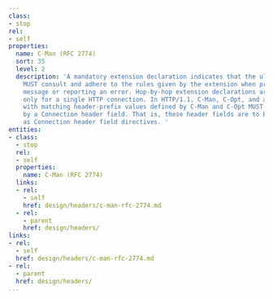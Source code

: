 ```yaml
---
class:
- stop
rel:
- self
properties:
  name: C-Man (RFC 2774)
  sort: 35
  level: 2
  description: 'A mandatory extension declaration indicates that the ultimate recipient
    MUST consult and adhere to the rules given by the extension when processing the
    message or reporting an error. Hop-by-hop extension declarations are meaningful
    only for a single HTTP connection. In HTTP/1.1, C-Man, C-Opt, and all header fields
    with matching header-prefix values defined by C-Man and C-Opt MUST be protected
    by a Connection header field. That is, these header fields are to be included
    as Connection header field directives. '
entities:
- class:
  - stop
  rel:
  - self
  properties:
    name: C-Man (RFC 2774)
  links:
  - rel:
    - self
    href: design/headers/c-man-rfc-2774.md
  - rel:
    - parent
    href: design/headers/
links:
- rel:
  - self
  href: design/headers/c-man-rfc-2774.md
- rel:
  - parent
  href: design/headers/
...
```

